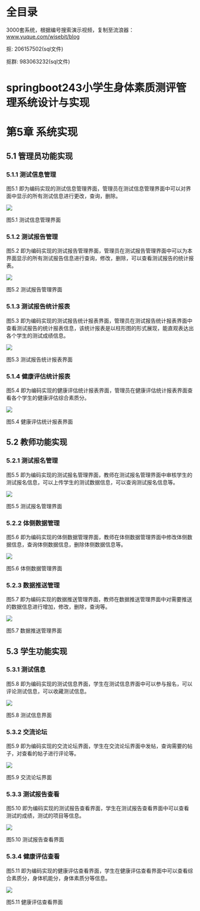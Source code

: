 # 全目录

3000套系统，根据编号搜索演示视频，复制至流浪器：www.yuque.com/wisebit/blog


<p>抠: 206157502(sql文件)</p>
<p>抠群: 983063232(sql文件)</p>


# springboot243小学生身体素质测评管理系统设计与实现

# 第5章 系统实现

## 5.1 管理员功能实现
### 5.1.1 测试信息管理
图5.1 即为编码实现的测试信息管理界面，管理员在测试信息管理界面中可以对界面中显示的所有测试信息进行更改，查询，删除。

![](/md/blog.017.png)

图5.1 测试信息管理界面
### 5.1.2 测试报告管理
图5.2 即为编码实现的测试报告管理界面，管理员在测试报告管理界面中可以为本界面显示的所有测试报告信息进行查询，修改，删除，可以查看测试报告的统计报表。

![](/md/blog.018.png)

图5.2 测试报告管理界面
### 5.1.3 测试报告统计报表
图5.3 即为编码实现的测试报告统计报表界面，管理员在测试报告统计报表界面中查看测试报告的统计报表信息，该统计报表是以柱形图的形式展现，能直观表达出各个学生的测试成绩信息。

![](/md/blog.019.png)

图5.3 测试报告统计报表界面
### 5.1.4 健康评估统计报表
图5.4 即为编码实现的健康评估统计报表界面，管理员在健康评估统计报表界面查看各个学生的健康评估综合素质分。

![](/md/blog.020.png)

图5.4 健康评估统计报表界面
## 5.2 教师功能实现
### 5.2.1 测试报名管理
图5.5 即为编码实现的测试报名管理界面，教师在测试报名管理界面中审核学生的测试报名信息，可以上传学生的测试数据信息，可以查询测试报名信息等。

![](/md/blog.021.png)

图5.5 测试报名管理界面
### 5.2.2 体侧数据管理
图5.6 即为编码实现的体侧数据管理界面，教师在体侧数据管理界面中修改体侧数据信息，查询体侧数据信息，删除体侧数据信息等。

![](/md/blog.022.png)

图5.6 体侧数据管理界面
### 5.2.3 数据推送管理
图5.7 即为编码实现的数据推送管理界面，教师在数据推送管理界面中对需要推送的数据信息进行增加，修改，删除，查询等。

![](/md/blog.023.png)

图5.7 数据推送管理界面
## 5.3 学生功能实现
### 5.3.1 测试信息
图5.8 即为编码实现的测试信息界面，学生在测试信息界面中可以参与报名，可以评论测试信息，可以收藏测试信息。

![](/md/blog.024.png)

图5.8 测试信息界面
### 5.3.2 交流论坛
图5.9 即为编码实现的交流论坛界面，学生在交流论坛界面中发帖，查询需要的帖子，对查看的帖子进行评论等。

![](/md/blog.025.png)

图5.9 交流论坛界面
### 5.3.3 测试报告查看
图5.10 即为编码实现的测试报告查看界面，学生在测试报告查看界面中可以查看测试的成绩，测试的项目等信息。

![](/md/blog.026.png)

图5.10 测试报告查看界面
### 5.3.4 健康评估查看
图5.11 即为编码实现的健康评估查看界面，学生在健康评估查看界面中可以查看综合素质分，身体机能分，身体素质分等信息。

![](/md/blog.027.png)

图5.11 健康评估查看界面




